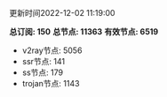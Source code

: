 更新时间2022-12-02 11:19:00

**总订阅: 150**
**总节点: 11363**
**有效节点: 6519**
- v2ray节点: 5056
- ssr节点: 141
- ss节点: 179
- trojan节点: 1143
